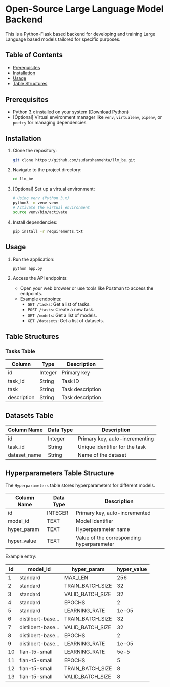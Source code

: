 # Open-Source Large Language Model Backend

This is a Python-Flask based backend for developing and training Large Language based models tailored for specific purposes.

## Table of Contents
- [Prerequisites](#prerequisites)
- [Installation](#installation)
- [Usage](#usage)
- [Table Structures](#table-structures)

## Prerequisites

- Python 3.x installed on your system ([Download Python](https://www.python.org/downloads/))
- [Optional] Virtual environment manager like `venv`, `virtualenv`, `pipenv`, or `poetry` for managing dependencies

## Installation

1. Clone the repository:
   ```bash
   git clone https://github.com/sudarshanmehta/llm_be.git
   ```

2. Navigate to the project directory:
   ```bash
   cd llm_be
   ```

3. [Optional] Set up a virtual environment:
   ```bash
   # Using venv (Python 3.x)
   python3 -m venv venv
   # Activate the virtual environment
   source venv/bin/activate
   ```

4. Install dependencies:
   ```bash
   pip install -r requirements.txt
   ```

## Usage

1. Run the application:
   ```bash
   python app.py
   ```

2. Access the API endpoints:
   - Open your web browser or use tools like Postman to access the endpoints.
   - Example endpoints:
     - `GET /tasks`: Get a list of tasks.
     - `POST /tasks`: Create a new task.
     - `GET /models`: Get a list of models.
     - `GET /datasets`: Get a list of datasets.

## Table Structures

### Tasks Table

| Column       | Type    | Description             |
|--------------|---------|-------------------------|
| id           | Integer | Primary key             |
| task_id      | String  | Task ID                 |
| task         | String  | Task description        |
| description  | String  | Task description        |


## Datasets Table

| Column Name | Data Type | Description                              |
|-------------|-----------|------------------------------------------|
| id          | Integer   | Primary key, auto-incrementing           |
| task_id     | String    | Unique identifier for the task           |
| dataset_name| String    | Name of the dataset                      |

## Hyperparameters Table Structure

The `Hyperparameters` table stores hyperparameters for different models.

| Column Name  | Data Type | Description                                      |
|--------------|-----------|--------------------------------------------------|
| id           | INTEGER   | Primary key, auto-incremented                    |
| model_id     | TEXT      | Model identifier                                 |
| hyper_param  | TEXT      | Hyperparameter name                              |
| hyper_value  | TEXT      | Value of the corresponding hyperparameter        |

Example entry:

| id | model_id            | hyper_param      | hyper_value |
|----|---------------------|------------------|-------------|
| 1  | standard            | MAX_LEN          | 256         |
| 2  | standard            | TRAIN_BATCH_SIZE | 32          |
| 3  | standard            | VALID_BATCH_SIZE | 32          |
| 4  | standard            | EPOCHS           | 2           |
| 5  | standard            | LEARNING_RATE    | 1e-05       |
| 6  | distilbert-base...  | TRAIN_BATCH_SIZE | 32          |
| 7  | distilbert-base...  | VALID_BATCH_SIZE | 32          |
| 8  | distilbert-base...  | EPOCHS           | 2           |
| 9  | distilbert-base...  | LEARNING_RATE    | 1e-05       |
| 10 | flan-t5-small       | LEARNING_RATE    | 5e-5        |
| 11 | flan-t5-small       | EPOCHS           | 5           |
| 12 | flan-t5-small       | TRAIN_BATCH_SIZE | 8           |
| 13 | flan-t5-small       | VALID_BATCH_SIZE | 8           |

```
